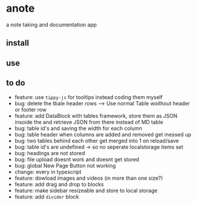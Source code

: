 # anote

a note taking and documentation app

## install

## use

## to do

- feature: use `tippy-js` for tooltips instead coding them myself
- bug: delete the tbale header rows --> Use normal Table woithout header or footer row
- feature: add DataBlock with tables framework, store them as JSON insoide the and retrieve JSON from there instead of MD table 
- bug: table id's and saving the width for each column
- bug: table header when columns are added and removed get messed up
- bug: two tables behind each other get merged into 1 on reload/save
- bug: table id's are undefined -> so no seperate localstorage items set
- bug: headings are not stored
- bug: file upload doesnt work and doesnt get stored
- bug: global New Page Button not working
- change: every in typescript
- feature: dowload images and videos (in more than one size?)
- feature: add drag and drop to blocks
- feature: make sidebar resizeable and store to local storage
- feature: add `divider` block